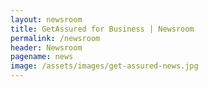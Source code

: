 ```yaml
---
layout: newsroom
title: GetAssured for Business | Newsroom
permalink: /newsroom
header: Newsroom
pagename: news
image: /assets/images/get-assured-news.jpg
---
```

